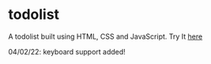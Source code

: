 # todolist
A todolist built using HTML, CSS and JavaScript.
Try It [here](https://jean00.github.io/todolist/)

04/02/22: keyboard support added!
